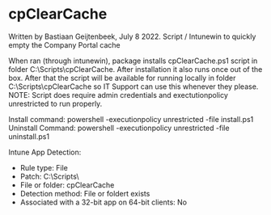 # cpClearCache
Written by Bastiaan Geijtenbeek, July 8 2022.
Script / Intunewin to quickly empty the Company Portal cache

When ran (through intunewin), package installs cpClearCache.ps1 script in folder C:\Scripts\cpClearCache\. After installation it also runs once out of the box.
After that the script will be available for running locally in folder C:\Scripts\cpClearCache so IT Support can use this whenever they please.
NOTE: Script does require admin credentials and exectutionpolicy unrestricted to run properly.

Install command: powershell -executionpolicy unrestricted -file install.ps1
Uninstall Command: powershell -executionpolicy unrestricted -file uninstall.ps1

Intune App Detection: 
- Rule type: File
- Patch: C:\Scripts\
- File or folder: cpClearCache	
- Detection method: File or foldert exists
- Associated with a 32-bit app on 64-bit clients: No

